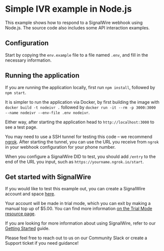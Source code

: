 # Simple IVR example in Node.js

This example shows how to respond to a SignalWire webhook using Node.js. The source code also includes some API interaction examples.

## Configuration

Start by copying the `env.example` file to a file named `.env`, and fill in the necessary information.

## Running the application

If you are running the application locally, first run `npm install`, followed by `npm start`.

It is simpler to run the application via Docker, by first building the image with `docker build -t nodeivr .` followed by `docker run -it --rm -p 3000:3000 --name nodeivr --env-file .env nodeivr`.

Either way, after starting the application head to `http://localhost:3000` to see a test page.

You may need to use a SSH tunnel for testing this code – we recommend [ngrok](https://ngrok.com/). After starting the tunnel, you can use the URL you receive from `ngrok` in your webhook configuration for your phone number.

When you configure a SignalWire DID to test, you should add `/entry` to the end of the URL you input, such as `https://yourname.ngrok.io/start`.

## Get started with SignalWire

If you would like to test this example out, you can create a SignalWire account and space [here](https://m.signalwire.com/signups/new?s=1).

Your account will be made in trial mode, which you can exit by making a manual top up of $5.00. You can find more information [on the Trial Mode resource page](https://signalwire.com/resources/getting-started/trial-mode).

If you are looking for more information about using SignalWire, refer to our [Getting Started](https://signalwire.com/resources/getting-started/signalwire-101) guide.

Please feel free to reach out to us on our Community Slack or create a Support ticket if you need guidance!